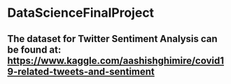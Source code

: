 # DataScienceFinalProject
## The dataset for Twitter Sentiment Analysis can be found at: https://www.kaggle.com/aashishghimire/covid19-related-tweets-and-sentiment
